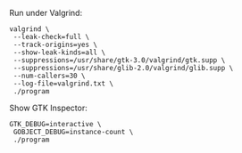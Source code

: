 
Run under Valgrind:
```
valgrind \
 --leak-check=full \
 --track-origins=yes \
 --show-leak-kinds=all \
 --suppressions=/usr/share/gtk-3.0/valgrind/gtk.supp \
 --suppressions=/usr/share/glib-2.0/valgrind/glib.supp \
 --num-callers=30 \
 --log-file=valgrind.txt \
 ./program
```

Show GTK Inspector:
```
GTK_DEBUG=interactive \
 GOBJECT_DEBUG=instance-count \
 ./program
```
